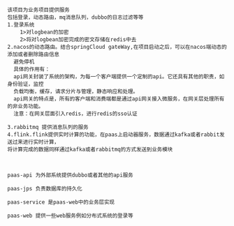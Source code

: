    该项目为业务项目提供服务
    包括登录，动态路由，mq消息队列，dubbo的日志过滤等等
    1.登录系统
        1>对logbean的加密
        2>将对logbean加密完成的密文存储在redis中去
    2.nacos的动态路由。结合springCloud gateWay,在项目启动之后，可以在nacos端动态的添加或者删除路由信息
      避免停机
      具体的作用有：
      api网关封装了系统的架构，为每一个客户端提供一个定制的api。它还具有其他的职责，如身份验证，监控
      负载均衡，缓存，请求分片与管理，静态响应和处理。
      api网关的特点是，所有的客户端和消费端都是通过api网关接入微服务，在网关层处理所有的非业务功能。
      注意：在网关层面引入redis，进行redis的sso认证
      
    3.rabbitmq 提供消息队列的服务
    4.flink.flink提供实时计算的功能，在paas上启动器服务，数据通过kafka或者rabbit发送过来进行实时计算，
    将计算完成的数据同样通过kafka或者rabbitmq的方式发送到业务模块
    
    
    
    paas-api 为外部系统提供dubbo或者其他的api服务
    
    paas-jps 负责数据库的持久化
    
    paas-service 是paas-web中的业务层实现
    
    paas-web 提供一些web服务例如分布式系统的登录等
    
